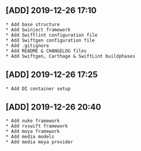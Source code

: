 ## [ADD] 2019-12-26 17:10
    * Add base structure
    * Add Swinject framework
    * Add Swiftlint configuration file 
    * Add Swiftgen configuration file
    * Add .gitignore
    * Add README & CHANGELOG files
    * Add Swiftgen, Carthage & SwiftLint buildphases

## [ADD] 2019-12-26 17:25
    * Add DI container setup

## [ADD] 2019-12-26 20:40
    * Add nuke framework
    * Add rxswift framework
    * Add moya framework
    * Add media models
    * Add media moya provider
